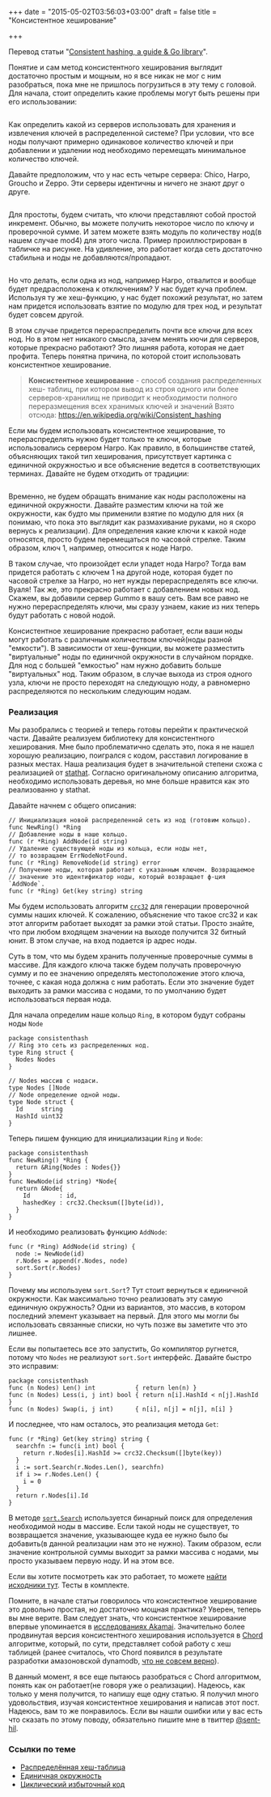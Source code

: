 +++
date = "2015-05-02T03:56:03+03:00"
draft = false
title = "Консистентное хеширование"

+++

<p>Перевод статьи "<a href="https://medium.com/sent0hil/consistent-hashing-a-guide-go-implementation-fe3421ac3e8f">Consistent hashing, a guide &amp; Go library</a>".</p>

<p>Понятие и сам метод консистентного хеширования выглядит достаточно простым и мощным, но я все никак не мог с ним разобраться, пока мне не пришлось погрузиться в эту тему с головой. Для начала, стоит определить какие проблемы могут быть решены при его использовании:</p>

<p><img src="https://dl.dropboxusercontent.com/u/750049/4gophers.com/1-AHzeEycsTXnNAkgojeixxA.png" alt="" /></p>

<p>Как определить какой из серверов использовать для хранения и извлечения ключей в распределенной системе? При условии, что все ноды получают примерно одинаковое количество ключей и при добавлении и удалении нод необходимо перемещать минимальное количество ключей.</p>

<p>Давайте предположим, что у нас есть четыре сервера: Chico, Harpo, Groucho и Zeppo. Эти серверы идентичны и ничего не знают друг о друге.</p>

<p><img src="https://dl.dropboxusercontent.com/u/750049/4gophers.com/1-JSsWI9-0SS35tKX6GjmaDg.png" alt="" /></p>

<p>Для простоты, будем считать, что ключи представляют собой простой инкремент. Обычно, вы можете получить некоторое число по ключу и проверочной сумме. И затем можете взять модуль по количеству нод(в нашем случае mod4) для этого числа. Пример проиллюстрирован в табличке на рисунке. На удивление, это работает когда сеть достаточно стабильна и ноды не добавляются/пропадают.</p>

<p><img src="https://dl.dropboxusercontent.com/u/750049/4gophers.com/1-N4YbqC5MslJEJHnv6B0nHQ.png" alt="" /></p>

<p>Но что делать, если одна из нод, например Harpo, отвалится и вообще будет предрасположена к отключениям? У нас будет куча проблем. Используя ту же хеш-функцию, у нас будет похожий результат, но затем нам придется использовать взятие по модулю для трех нод, и результат будет совсем другой.</p>

<p>В этом случае придется перераспределить почти все ключи для всех нод. Но в этом нет никакого смысла, зачем менять кючи для серверов, которые прекрасно работают? Это лишняя работа, которая не дает профита. Теперь понятна причина, по которой стоит использовать консистентное хеширование.</p>

<blockquote>
  <p><strong>Консистентное хеширование</strong> - способ создания распределенных хеш-
  таблиц, при котором вывод из строя одного или более серверов-хранилищ не приводит к необходимости полного переразмещения всех хранимых ключей и значений 
  Взято отсюда: <a href="https://en.wikipedia.org/wiki/Consistent_hashing">https://en.wikipedia.org/wiki/Consistent_hashing</a></p>
</blockquote>

<p>Если мы будем использовать консистентное хеширование, то перераспределять нужно будет только те ключи, которые использовались сервером Harpo. Как правило, в большинстве статей, объясняющих такой тип хеширования, присутствует картинка с единичной окружностью и все объяснение ведется в соответствующих терминах. Давайте не будем отходить от традиции:</p>

<p><img src="https://dl.dropboxusercontent.com/u/750049/4gophers.com/1-x2v-b_Bnpl7DYuGAciX-Iw.png" alt="" /></p>

<p>Временно, не будем обращать внимание как ноды расположены на единичной окружности. Давайте разместим ключи на той же окружности, как будто мы применили взятие по модулю для них (я понимаю, что пока это выглядит как размахивание руками, но я скоро вернусь к реализации). Для определения какие ключи к какой ноде относятся, просто будем перемещаться по часовой стрелке. Таким образом, ключ 1, например, относится к ноде Harpo.</p>

<p>В таком случае, что произойдет если упадет нода Harpo? Тогда вам придется работать с ключем 1 на другой ноде, которая будет по часовой стрелке за Harpo, но нет нужды перераспределять все ключи. Вуаля! Так же, это прекрасно работает с добавлением новых нод. Скажем, вы добавили сервер Gummo в вашу сеть. Вам все равно не нужно перераспределять ключи, мы сразу узнаем, какие из них теперь будут работать с новой нодой.</p>

<p>Консистентное хеширование прекрасно работает, если ваши ноды могут работать с различным количеством ключей(ноды разной "емкости"). В зависимости от хеш-функции, вы можете разместить "виртуальные" ноды по единичной окружности в случайном порядке. Для нод с большей "емкостью" нам нужно добавить больше "виртуальных" нод. Таким образом, в случае выхода из строя одного узла, ключи не просто переходят на следующую ноду, а равномерно распределяются по нескольким следующим нодам.</p>

<h3>Реализация</h3>

<p>Мы разобрались с теорией и теперь готовы перейти к практической части. Давайте реализуем библиотеку для консистентного хеширования. Мне было проблематично сделать это, пока я не нашел хорошую реализацию, поигрался с кодом, расставил логирование в разных местах. Наша реализация будет в значительной степени схожа с реализацией от <a href="https://github.com/stathat/consistent">stathat</a>. Согласно оригинальному описанию алгоритма, необходимо использовать деревья, но мне больше нравится как это реализованно у stathat.</p>

<p>Давайте начнем с общего описания:</p>

<pre><code class="go">// Инициализация новой распределенной сеть из нод (готовим кольцо).
func NewRing() *Ring
// Добавление ноды в наше кольцо.
func (r *Ring) AddNode(id string)
// Удаление существующей ноды из кольца, если ноды нет,
// то возвращаем ErrNodeNotFound.
func (r *Ring) RemoveNode(id string) error
// Получение ноды, которая работает с указанным ключем. Возвращаемое
// значение это идентификатор ноды, который возвращает ф-ция `AddNode`.
func (r *Ring) Get(key string) string
</code></pre>

<p>Мы будем использовать алгоритм <a href="https://golang.org/pkg/hash/crc32/"><code>crc32</code></a> для генерации проверочной суммы наших ключей. К сожалению, объяснение что такое crc32 и как этот алгоритм работает выходят за рамки этой статьи. Просто знайте, что при любом входящем значении на выходе получится 32 битный юнит. В этом случае, на вход подается ip адрес ноды.</p>

<p>Суть в том, что мы будем хранить полученные проверочные суммы в массиве. Для каждого ключа также будем получать проверочную сумму и по ее значению определять местоположение этого ключа, точнее, с какая нода должна с ним работать. Если это значение будет выходить за рамки массива с нодами, то по умолчанию будет использоваться первая нода.</p>

<p>Для начала определим наше кольцо <code>Ring</code>, в котором будут собраны ноды <code>Node</code></p>

<pre><code class="go">package consistenthash
// Ring это сеть из распределенных нод.
type Ring struct {
  Nodes Nodes
}

// Nodes массив с нодаси.
type Nodes []Node
// Node определение одной ноды.
type Node struct {
  Id     string
  HashId uint32
}
</code></pre>

<p>Теперь пишем функцию для инициализации <code>Ring</code> и <code>Node</code>:</p>

<pre><code class="go">package consistenthash
func NewRing() *Ring {
  return &amp;Ring{Nodes : Nodes{}}
}
func NewNode(id string) *Node{ 
  return &amp;Node{
    Id        : id,
    hashedKey : crc32.Checksum([]byte(id)),
  }
}
</code></pre>

<p>И необходимо реализовать функцию <code>AddNode</code>:</p>

<pre><code class="go">func (r *Ring) AddNode(id string) {
  node := NewNode(id)  
  r.Nodes = append(r.Nodes, node)
  sort.Sort(r.Nodes)
}
</code></pre>

<p>Почему мы используем <code>sort.Sort</code>? Тут стоит вернуться к единичной окружности. Как максимально точно реализовать эту самую единичную окружность? Одни из вариантов, это массив, в котором последний элемент указывает на первый. Для этого мы могли бы использовать связанные списки, но чуть позже вы заметите что это лишнее.</p>

<p>Если вы попытаетесь все это запустить, Go компилятор ругнется, потому что <code>Nodes</code> не реализуют <code>sort.Sort</code> интерфейс. Давайте быстро это исправим:</p>

<pre><code class="go">package consistenthash
func (n Nodes) Len() int           { return len(n) }
func (n Nodes) Less(i, j int) bool { return n[i].HashId &lt; n[j].HashId }
func (n Nodes) Swap(i, j int)      { n[i], n[j] = n[j], n[i] }
</code></pre>

<p>И последнее, что нам осталось, это реализация метода <code>Get</code>:</p>

<pre><code class="go">func (r *Ring) Get(key string) string {
  searchfn := func(i int) bool {
    return r.Nodes[i].HashId &gt;= crc32.Checksum([]byte(key))
  }
  i := sort.Search(r.Nodes.Len(), searchfn)
  if i &gt;= r.Nodes.Len() {
    i = 0
  }
  return r.Nodes[i].Id
}
</code></pre>

<p>В методе <a href="https://golang.org/pkg/sort/#Search"><code>sort.Search</code></a> используется бинарный поиск для определения необходимой ноды в массиве. Если такой ноды не существует, то возвращается значение, указывающее куда ее нужно было бы добавить(в данной реализации нам это не нужно). Таким образом, если значение контрольной суммы выходит за рамки массива с нодами, мы просто указываем первую ноду. И на этом все.</p>

<p>Если вы хотите посмотреть как это работает, то можете <a href="https://github.com/sent-hil/consistenthash">найти исходники тут</a>. Тесты в комплекте.</p>

<p>Помните, в начале статьи говорилось что консистентное хеширование это довольно простая, но достаточно мощная практика? Уверен, теперь вы мне верите. Вам следует знать, что консистентное хеширование впервые упоминается в <a href="https://www.google.com/url?sa=t&amp;rct=j&amp;q=&amp;esrc=s&amp;source=web&amp;cd=7&amp;cad=rja&amp;uact=8&amp;ved=0CFIQFjAG&amp;url=http%3A%2F%2Fwww.akamai.com%2Fdl%2Ftechnical_publications%2FConsistenHashingandRandomTreesDistributedCachingprotocolsforrelievingHotSpotsontheworldwideweb.pdf&amp;ei=6IVAVbq9HcX6oQThqYHgDg&amp;usg=AFQjCNH2IBIOHYdoFYZae_kJsR4-H-_m-A&amp;bvm=bv.91665533,d.cGU">исследованиях Akamai</a>. Значительно более продвинутая версия консистентного хеширования используется в <a href="https://en.wikipedia.org/wiki/Chord_%28peer-to-peer%29">Chord</a> алгоритме, который, по сути, представляет собой работу с хеш таблицей (ранее считалось, что Chord появился в результате разработки амазоновской dynamodb, <a href="https://twitter.com/ernesto_jimenez/status/593550482737635328">что не совсем верно</a>).</p>

<p>В данный момент, я все еще пытаюсь разобраться с Chord алгоритмом, понять как он работает(не говоря уже о реализации). Надеюсь, как только у меня получится, то напишу еще одну статью. Я получил много удовольствия, изучая консистентное хеширования и написав этот пост. Надеюсь, вам то же понравилось. Если вы нашли ошибки или у вас есть что сказать по этому поводу, обязательно пишите мне в твиттер <a href="http://twitter.com/sent-hil">@sent-hil</a>.</p>

<h3>Ссылки по теме</h3>

<ul>
<li><a href="https://ru.wikipedia.org/wiki/%D0%A0%D0%B0%D1%81%D0%BF%D1%80%D0%B5%D0%B4%D0%B5%D0%BB%D1%91%D0%BD%D0%BD%D0%B0%D1%8F_%D1%85%D0%B5%D1%88-%D1%82%D0%B0%D0%B1%D0%BB%D0%B8%D1%86%D0%B0">Распределённая хеш-таблица</a></li>
<li><a href="https://ru.wikipedia.org/wiki/%D0%95%D0%B4%D0%B8%D0%BD%D0%B8%D1%87%D0%BD%D0%B0%D1%8F_%D0%BE%D0%BA%D1%80%D1%83%D0%B6%D0%BD%D0%BE%D1%81%D1%82%D1%8C">Единичная окружность</a></li>
<li><a href="https://ru.wikipedia.org/wiki/%D0%A6%D0%B8%D0%BA%D0%BB%D0%B8%D1%87%D0%B5%D1%81%D0%BA%D0%B8%D0%B9_%D0%B8%D0%B7%D0%B1%D1%8B%D1%82%D0%BE%D1%87%D0%BD%D1%8B%D0%B9_%D0%BA%D0%BE%D0%B4">Циклический избыточный код</a></li>
</ul>
